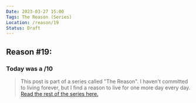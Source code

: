 ```yaml
---
Date: 2023-03-27 15:00
Tags: The Reason (Series)
Location: /reason/19
Status: Draft
---
```


## Reason #19:

### Today was a /10

>This post is part of a series called "The Reason". I haven't committed to living forever, but I find a reason to live for one more day every day. [Read the rest of the series here.](/reason/)
